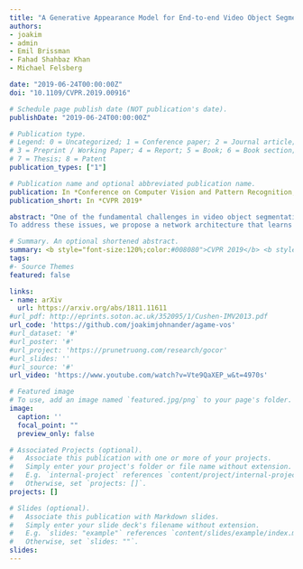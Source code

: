 ```yaml
---
title: "A Generative Appearance Model for End-to-end Video Object Segmentation"
authors:
- joakim
- admin
- Emil Brissman
- Fahad Shahbaz Khan
- Michael Felsberg

date: "2019-06-24T00:00:00Z"
doi: "10.1109/CVPR.2019.00916"

# Schedule page publish date (NOT publication's date).
publishDate: "2019-06-24T00:00:00Z"

# Publication type.
# Legend: 0 = Uncategorized; 1 = Conference paper; 2 = Journal article;
# 3 = Preprint / Working Paper; 4 = Report; 5 = Book; 6 = Book section;
# 7 = Thesis; 8 = Patent
publication_types: ["1"]

# Publication name and optional abbreviated publication name.
publication: In *Conference on Computer Vision and Pattern Recognition, CVPR 2019*
publication_short: In *CVPR 2019*

abstract: "One of the fundamental challenges in video object segmentation is to find an effective representation of the target and background appearance. The best performing approaches resort to extensive fine-tuning of a convolutional neural network for this purpose. Besides being prohibitively expensive, this strategy cannot be truly trained end-to-end since the online fine-tuning procedure is not integrated into the offline training of the network.
To address these issues, we propose a network architecture that learns a powerful representation of the target and background appearance in a single forward pass. The introduced appearance module learns a probabilistic generative model of target and background feature distributions. Given a new image, it predicts the posterior class probabilities, providing a highly discriminative cue, which is processed in later network modules. Both the learning and prediction stages of our appearance module are fully differentiable, enabling true end-to-end training of the entire segmentation pipeline. Comprehensive experiments demonstrate the effectiveness of the proposed approach on three video object segmentation benchmarks. We close the gap to approaches based on online fine-tuning on DAVIS17, while operating at 15 FPS on a single GPU. Furthermore, our method outperforms all published approaches on the large-scale YouTube-VOS dataset."

# Summary. An optional shortened abstract.
summary: <b style="font-size:120%;color:#008080">CVPR 2019</b> <b style="font-size:120%;color:#E08040">Oral</b><br> A generative appearance module for end-to-end VOS.
tags:
#- Source Themes
featured: false

links:
- name: arXiv
  url: https://arxiv.org/abs/1811.11611
#url_pdf: http://eprints.soton.ac.uk/352095/1/Cushen-IMV2013.pdf
url_code: 'https://github.com/joakimjohnander/agame-vos'
#url_dataset: '#'
#url_poster: '#'
#url_project: 'https://prunetruong.com/research/gocor'
#url_slides: ''
#url_source: '#'
url_video: 'https://www.youtube.com/watch?v=Vte9QaXEP_w&t=4970s'

# Featured image
# To use, add an image named `featured.jpg/png` to your page's folder. 
image:
  caption: ''
  focal_point: ""
  preview_only: false

# Associated Projects (optional).
#   Associate this publication with one or more of your projects.
#   Simply enter your project's folder or file name without extension.
#   E.g. `internal-project` references `content/project/internal-project/index.md`.
#   Otherwise, set `projects: []`.
projects: []

# Slides (optional).
#   Associate this publication with Markdown slides.
#   Simply enter your slide deck's filename without extension.
#   E.g. `slides: "example"` references `content/slides/example/index.md`.
#   Otherwise, set `slides: ""`.
slides:
---
```



